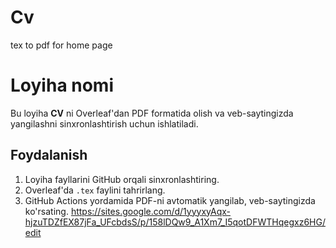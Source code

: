 # Cv
tex to pdf for home page
# Loyiha nomi

Bu loyiha **CV** ni Overleaf'dan PDF formatida olish va veb-saytingizda yangilashni sinxronlashtirish uchun ishlatiladi.

## Foydalanish

1. Loyiha fayllarini GitHub orqali sinxronlashtiring.
2. Overleaf'da `.tex` faylini tahrirlang.
3. GitHub Actions yordamida PDF-ni avtomatik yangilab, veb-saytingizda ko'rsating.
https://sites.google.com/d/1yyyxyAqx-hjzuTDZfEX87jFa_UFcbdsS/p/158lDQw9_A1Xm7_I5qotDFWTHqegxz6HG/edit
